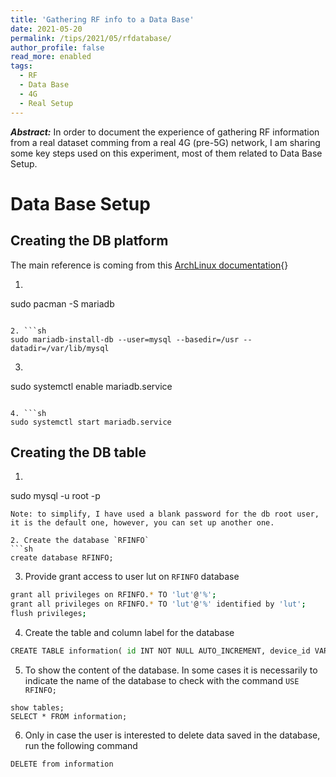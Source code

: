 ```yaml
---
title: 'Gathering RF info to a Data Base'
date: 2021-05-20
permalink: /tips/2021/05/rfdatabase/
author_profile: false
read_more: enabled
tags:
  - RF
  - Data Base
  - 4G
  - Real Setup
---
```


***Abstract:*** In order to document the experience of gathering RF information from a real dataset comming from a real 4G (pre-5G) network, I am sharing some key steps used on this experiment, most of them related to Data Base Setup.

Data Base Setup
=======

Creating the DB platform
-------

The main reference is coming from this [ArchLinux documentation](https://wiki.archlinux.org/title/MariaDB){}

1. ```sh
sudo pacman -S mariadb
```

2. ```sh
sudo mariadb-install-db --user=mysql --basedir=/usr --datadir=/var/lib/mysql
```

3. ```sh
sudo systemctl enable mariadb.service
``` 

4. ```sh
sudo systemctl start mariadb.service
``` 


Creating the DB table
-------

1. ```sh
sudo mysql -u root -p
```
Note: to simplify, I have used a blank password for the db root user, it is the default one, however, you can set up another one. 

2. Create the database `RFINFO`
```sh
create database RFINFO;
```

3. Provide grant access to user lut on `RFINFO` database
```sh
grant all privileges on RFINFO.* TO 'lut'@'%';
grant all privileges on RFINFO.* TO 'lut'@'%' identified by 'lut';
flush privileges;
```

4. Create the table and column label for the database
```python
CREATE TABLE information( id INT NOT NULL AUTO_INCREMENT, device_id VARCHAR(100) NOT NULL, RSRP TINYINT SIGNED, RSRQ TINYINT SIGNED, RSSI TINYINT SIGNED, SINR TINYINT SIGNED, ts_remote TIMESTAMP, ts_local  TIMESTAMP, PRIMARY KEY (id) );
```

5. To show the content of the database. In some cases it is necessarily to indicate the name of the database to check with the command `USE RFINFO;`
```
show tables;
SELECT * FROM information;
```

6. Only in case the user is interested to delete data saved in the database, run the following command
```
DELETE from information 
```